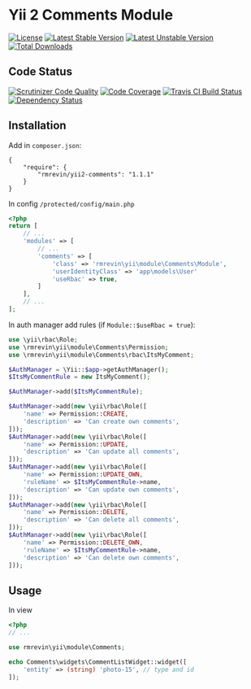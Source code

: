Yii 2 Comments Module
===============================
[![License](https://poser.pugx.org/rmrevin/yii2-comments/license.svg)](https://packagist.org/packages/rmrevin/yii2-comments)
[![Latest Stable Version](https://poser.pugx.org/rmrevin/yii2-comments/v/stable.svg)](https://packagist.org/packages/rmrevin/yii2-comments)
[![Latest Unstable Version](https://poser.pugx.org/rmrevin/yii2-comments/v/unstable.svg)](https://packagist.org/packages/rmrevin/yii2-comments)
[![Total Downloads](https://poser.pugx.org/rmrevin/yii2-comments/downloads.svg)](https://packagist.org/packages/rmrevin/yii2-comments)

Code Status
-----------
[![Scrutinizer Code Quality](https://scrutinizer-ci.com/g/rmrevin/yii2-comments/badges/quality-score.png?b=master)](https://scrutinizer-ci.com/g/rmrevin/yii2-comments/?branch=master)
[![Code Coverage](https://scrutinizer-ci.com/g/rmrevin/yii2-comments/badges/coverage.png?b=master)](https://scrutinizer-ci.com/g/rmrevin/yii2-comments/?branch=master)
[![Travis CI Build Status](https://travis-ci.org/rmrevin/yii2-comments.svg)](https://travis-ci.org/rmrevin/yii2-comments)
[![Dependency Status](https://www.versioneye.com/user/projects/54b46c192eea784acc000442/badge.svg)](https://www.versioneye.com/user/projects/54119b799e16229fe00000da)

Installation
------------
Add in `composer.json`:
```
{
    "require": {
        "rmrevin/yii2-comments": "1.1.1"
    }
}
```

In config `/protected/config/main.php`
```php
<?php
return [
	// ...
	'modules' => [
		// ...
		'comments' => [
		    'class' => 'rmrevin\yii\module\Comments\Module',
		    'userIdentityClass' => 'app\models\User'
		    'useRbac' => true,
		]
	],
	// ...
];
```

In auth manager add rules (if `Module::$useRbac = true`):
```php
use \yii\rbac\Role;
use \rmrevin\yii\module\Comments\Permission;
use \rmrevin\yii\module\Comments\rbac\ItsMyComment;

$AuthManager = \Yii::$app->getAuthManager();
$ItsMyCommentRule = new ItsMyComment();

$AuthManager->add($ItsMyCommentRule);

$AuthManager->add(new \yii\rbac\Role([
    'name' => Permission::CREATE,
    'description' => 'Can create own comments',
]));
$AuthManager->add(new \yii\rbac\Role([
    'name' => Permission::UPDATE,
    'description' => 'Can update all comments',
]));
$AuthManager->add(new \yii\rbac\Role([
    'name' => Permission::UPDATE_OWN,
    'ruleName' => $ItsMyCommentRule->name,
    'description' => 'Can update own comments',
]));
$AuthManager->add(new \yii\rbac\Role([
    'name' => Permission::DELETE,
    'description' => 'Can delete all comments',
]));
$AuthManager->add(new \yii\rbac\Role([
    'name' => Permission::DELETE_OWN,
    'ruleName' => $ItsMyCommentRule->name,
    'description' => 'Can delete own comments',
]));
```

Usage
-----
In view
```php
<?php
// ...

use rmrevin\yii\module\Comments;

echo Comments\widgets\CommentListWidget::widget([
    'entity' => (string) 'photo-15', // type and id
]);

```